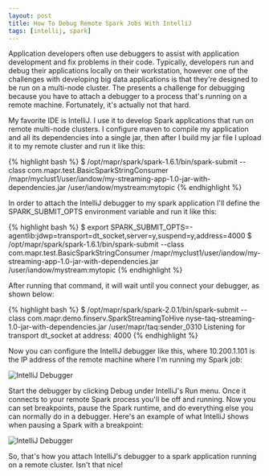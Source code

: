 ```yaml
---
layout: post
title: How To Debug Remote Spark Jobs With IntelliJ
tags: [intellij, spark]
---
```


Application developers often use debuggers to assist with application development and fix problems in their code. Typically, developers run and debug their applications locally on their workstation, however one of the challenges with developing big data applications is that they're designed to be run on a multi-node cluster. The presents a challenge for debugging because you have to attach a debugger to a process that's running on a remote machine. Fortunately, it's actually not that hard. 

My favorite IDE is IntelliJ. I use it to develop Spark applications that run on remote multi-node clusters. I configure maven to compile my application and all its dependencies into a single jar, then after I build my jar file I upload it to my remote cluster and run it like this:

{% highlight bash %}
$ /opt/mapr/spark/spark-1.6.1/bin/spark-submit --class com.mapr.test.BasicSparkStringConsumer /mapr/myclust1/user/iandow/my-streaming-app-1.0-jar-with-dependencies.jar /user/iandow/mystream:mytopic
{% endhighlight %}

In order to attach the IntelliJ debugger to my spark application I'll define the SPARK_SUBMIT_OPTS environment variable and run it like this:

{% highlight bash %}
$ export SPARK_SUBMIT_OPTS=-agentlib:jdwp=transport=dt_socket,server=y,suspend=y,address=4000
$ /opt/mapr/spark/spark-1.6.1/bin/spark-submit --class com.mapr.test.BasicSparkStringConsumer /mapr/myclust1/user/iandow/my-streaming-app-1.0-jar-with-dependencies.jar /user/iandow/mystream:mytopic
{% endhighlight %}

After running that command, it will wait until you connect your debugger, as shown below:

{% highlight bash %}
$ /opt/mapr/spark/spark-2.0.1/bin/spark-submit --class com.mapr.demo.finserv.SparkStreamingToHive nyse-taq-streaming-1.0-jar-with-dependencies.jar /user/mapr/taq:sender_0310
Listening for transport dt_socket at address: 4000
{% endhighlight %}

Now you can configure the IntelliJ debugger like this, where 10.200.1.101 is the IP address of the remote machine where I'm running my Spark job:

![IntelliJ Debugger](http://iandow.github.io/img/IntelliJ%20debug%20config.png)

Start the debugger by clicking Debug under IntelliJ's Run menu. Once it connects to your remote Spark process you'll be off and running. Now you can set breakpoints, pause the Spark runtime, and do everything else you can normally do in a debugger.  Here's an example of what IntelliJ shows when pausing a Spark with a breakpoint:

![IntelliJ Debugger](http://iandow.github.io/img/IntelliJ_debugger.png)

So, that's how you attach IntelliJ's debugger to a spark application running on a remote cluster. Isn't that nice!